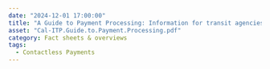 ```yaml
---
date: "2024-12-01 17:00:00"
title: "A Guide to Payment Processing: Information for transit agencies implementing contactless payments"
asset: "Cal-ITP.Guide.to.Payment.Processing.pdf"
category: Fact sheets & overviews
tags:
  - Contactless Payments
---
```

